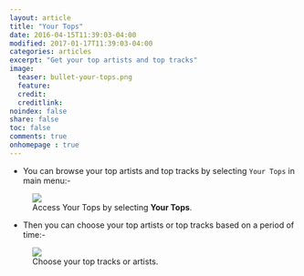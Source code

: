 ```yaml
---
layout: article
title: "Your Tops"
date: 2016-04-15T11:39:03-04:00
modified: 2017-01-17T11:39:03-04:00
categories: articles
excerpt: "Get your top artists and top tracks"
image:
  teaser: bullet-your-tops.png
  feature:
  credit: 
  creditlink:
noindex: false
share: false
toc: false
comments: true
onhomepage : true
---
```


* You can browse your top artists and top tracks by selecting `Your Tops` in main menu:-

<figure>
	<img src="{{ site.url }}/images/yourtops1.jpg">
	<figcaption>Access Your Tops by selecting <b>Your Tops</b>.</figcaption>
</figure>

* Then you can choose your top artists or top tracks based on a period of time:-

<figure>
	<img src="{{ site.url }}/images/yourtops2.jpg">
	<figcaption>Choose your top tracks or artists.</figcaption>
</figure>
